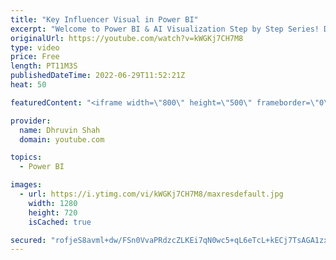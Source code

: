 ```yaml
---
title: "Key Influencer Visual in Power BI"
excerpt: "Welcome to Power BI & AI Visualization Step by Step Series! During this video, we will talk about one AI Powered Key Influencer Visual in Power BI. Sometimes, there is a need wherein we want to analyze different factors which are affecting our business outcome. To analyze this, we can use AI Powered"
originalUrl: https://youtube.com/watch?v=kWGKj7CH7M8
type: video
price: Free
length: PT11M3S
publishedDateTime: 2022-06-29T11:52:21Z
heat: 50

featuredContent: "<iframe width=\"800\" height=\"500\" frameborder=\"0\" src=\"https://www.youtube.com/embed/kWGKj7CH7M8\" allow=\"accelerometer; autoplay; encrypted-media; gyroscope; picture-in-picture\" allowfullscreen></iframe>"

provider:
  name: Dhruvin Shah
  domain: youtube.com

topics:
  - Power BI

images:
  - url: https://i.ytimg.com/vi/kWGKj7CH7M8/maxresdefault.jpg
    width: 1280
    height: 720
    isCached: true

secured: "rofjeS8avml+dw/FSn0VvaPRdzcZLKEi7qN0wc5+qL6eTcL+kECj7TsAGA1zxl81jKPH93dnqGUL+5V6cDT8SsBjaP+kfD9JlxsaEaNfIcAo/emslA6AcJ763FmKwUHqdixf8RaJOiwg+FK+cFfW9Zig6XNuFlbGDWLjYaLdKUMdlBzwiNiucoBWq+P3z8QonFSfqHU9KNBiTy5sSqQw2W/NcCXsydxyEv0NBI1RU4cuFSW7ilFHDvrO0OO5pepEn8LqBNMkKcC4xTzO6b7Ss36lkw1LJBWDOkBRpLTYOBYrWmUMIy04YNOERIE12+HRZLM6ZqBhtxYzgtAnAqnEF73cRe+ggBd5dWRCSPP25kxUp2ook41SVa31bZKGs5vV1g061ZMPYhSnEizrxLKjIjpg9M0DoOWXboYdAIfCAAA=;mhM4/iT/gBGnjGSb4m32FA=="
---
```


